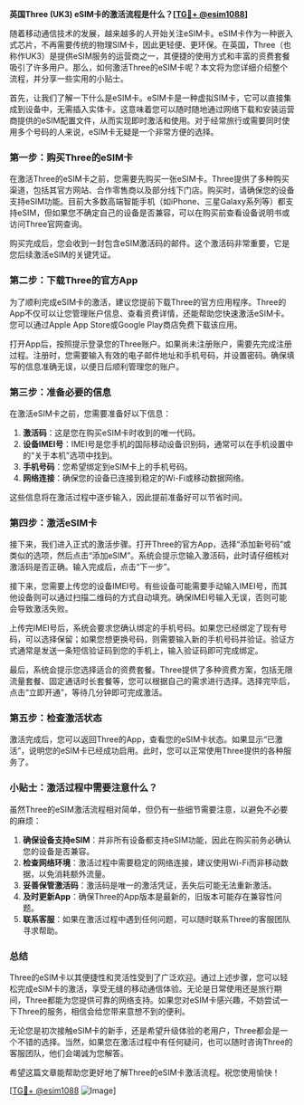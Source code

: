**英国Three (UK3) eSIM卡的激活流程是什么？[[TG💪+ @esim1088](https://t.me/s/esim1088)]**

随着移动通信技术的发展，越来越多的人开始关注eSIM卡。eSIM卡作为一种嵌入式芯片，不再需要传统的物理SIM卡，因此更轻便、更环保。在英国，Three（也称作UK3）是提供eSIM服务的运营商之一，其便捷的使用方式和丰富的资费套餐吸引了许多用户。那么，如何激活Three的eSIM卡呢？本文将为您详细介绍整个流程，并分享一些实用的小贴士。

首先，让我们了解一下什么是eSIM卡。eSIM卡是一种虚拟SIM卡，它可以直接集成到设备中，无需插入实体卡。这意味着您可以随时随地通过网络下载和安装运营商提供的eSIM配置文件，从而实现即时激活和使用。对于经常旅行或需要同时使用多个号码的人来说，eSIM卡无疑是一个非常方便的选择。

### 第一步：购买Three的eSIM卡

在激活Three的eSIM卡之前，您需要先购买一张eSIM卡。Three提供了多种购买渠道，包括其官方网站、合作零售商以及部分线下门店。购买时，请确保您的设备支持eSIM功能。目前大多数高端智能手机（如iPhone、三星Galaxy系列等）都支持eSIM，但如果您不确定自己的设备是否兼容，可以在购买前查看设备说明书或访问Three官网查询。

购买完成后，您会收到一封包含eSIM激活码的邮件。这个激活码非常重要，它是您后续激活eSIM的关键凭证。

### 第二步：下载Three的官方App

为了顺利完成eSIM卡的激活，建议您提前下载Three的官方应用程序。Three的App不仅可以让您管理账户信息、查看资费详情，还能帮助您快速激活eSIM卡。您可以通过Apple App Store或Google Play商店免费下载该应用。

打开App后，按照提示登录您的Three账户。如果尚未注册账户，需要先完成注册过程。注册时，您需要输入有效的电子邮件地址和手机号码，并设置密码。确保填写的信息准确无误，以便日后顺利管理您的账户。

### 第三步：准备必要的信息

在激活eSIM卡之前，您需要准备好以下信息：

1. **激活码**：这是您在购买eSIM卡时收到的唯一代码。
2. **设备IMEI号**：IMEI号是您手机的国际移动设备识别码，通常可以在手机设置中的“关于本机”选项中找到。
3. **手机号码**：您希望绑定到eSIM卡上的手机号码。
4. **网络连接**：确保您的设备已连接到稳定的Wi-Fi或移动数据网络。

这些信息将在激活过程中逐步输入，因此提前准备好可以节省时间。

### 第四步：激活eSIM卡

接下来，我们进入正式的激活步骤。打开Three的官方App，选择“添加新号码”或类似的选项，然后点击“添加eSIM”。系统会提示您输入激活码，此时请仔细核对激活码是否正确。输入完成后，点击“下一步”。

接下来，您需要上传您的设备IMEI号。有些设备可能需要手动输入IMEI号，而其他设备则可以通过扫描二维码的方式自动填充。确保IMEI号输入无误，否则可能会导致激活失败。

上传完IMEI号后，系统会要求您确认绑定的手机号码。如果您已经绑定了现有号码，可以选择保留；如果您想更换号码，则需要输入新的手机号码并验证。验证方式通常是发送一条短信验证码到您的手机上，输入验证码即可完成绑定。

最后，系统会提示您选择适合的资费套餐。Three提供了多种资费方案，包括无限流量套餐、固定通话时长套餐等，您可以根据自己的需求进行选择。选择完毕后，点击“立即开通”，等待几分钟即可完成激活。

### 第五步：检查激活状态

激活完成后，您可以返回Three的App，查看您的eSIM卡状态。如果显示“已激活”，说明您的eSIM卡已经成功启用。此时，您可以正常使用Three提供的各种服务了。

### 小贴士：激活过程中需要注意什么？

虽然Three的eSIM激活流程相对简单，但仍有一些细节需要注意，以避免不必要的麻烦：

1. **确保设备支持eSIM**：并非所有设备都支持eSIM功能，因此在购买前务必确认您的设备是否兼容。
2. **检查网络环境**：激活过程中需要稳定的网络连接，建议使用Wi-Fi而非移动数据，以免消耗额外流量。
3. **妥善保管激活码**：激活码是唯一的激活凭证，丢失后可能无法重新激活。
4. **及时更新App**：确保Three的App版本是最新的，旧版本可能存在兼容性问题。
5. **联系客服**：如果在激活过程中遇到任何问题，可以随时联系Three的客服团队寻求帮助。

### 总结

Three的eSIM卡以其便捷性和灵活性受到了广泛欢迎。通过上述步骤，您可以轻松完成eSIM卡的激活，享受无缝的移动通信体验。无论是日常使用还是旅行期间，Three都能为您提供可靠的网络支持。如果您对eSIM卡感兴趣，不妨尝试一下Three的服务，相信会给您带来意想不到的便利。

无论您是初次接触eSIM卡的新手，还是希望升级体验的老用户，Three都会是一个不错的选择。当然，如果您在激活过程中有任何疑问，也可以随时咨询Three的客服团队，他们会竭诚为您解答。

希望这篇文章能帮助您更好地了解Three的eSIM卡激活流程。祝您使用愉快！

[[TG💪+ @esim1088](https://t.me/s/esim1088) ![Image](https://i.postimg.cc/4NQfJmqS/Snipaste-2025-05-13-00-14-12.png)]